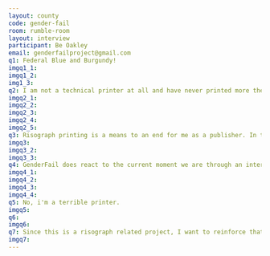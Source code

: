 ```yaml
---
layout: county 
code: gender-fail
room: rumble-room
layout: interview
participant: Be Oakley
email: genderfailproject@gmail.com
q1: Federal Blue and Burgundy! 
imgq1_1: 
imgq1_2: 
img1_3: 
q2: I am not a technical printer at all and have never printed more then one layer at once. The reason I like Risograph is because of how cheap it is to create works while also having a certain low-fi imperfect beauty. 
imgq2_1: 
imgq2_2: 
imgq2_3: 
imgq2_4: 
imgq2_5: 
q3: Risograph printing is a means to an end for me as a publisher. In thinking of a publishing project, my main interest is the work I am producing rather than the means it is being produced in. As a publisher working mostly with text, it's strange that I risograph my books at all. This all being said, riso does add a quality to my projects that allow the words to pop out more than a digital or offset press. Risograph project also help to enforce that these are hand made object made with love, labor and not a machine. 
imgq3: 
imgq3_2: 
imgq3_3: 
q4: GenderFail does react to the current moment we are through an intersectional queer perspective. My most recent project, GenderFail Reader 2 (not risograph but printed on demand) includes essays created during March-April reflecting to the Covid-19 Pandemic and it's effects on creative production and form of resistance. A lot of my writing has been based around my ongoing work with "Radical Softness as a Boundless Form of Resistance" and researching into alternative forms of protest outside the public sphere. 
imgq4_1: 
imgq4_2: 
imgq4_3: 
imgq4_4: 
q5: No, i'm a terrible printer. 
imgq5: 
q6: 
imgq6: 
q7: Since this is a risograph related project, I want to reinforce that I see risograph and risograph printing is a means to create my projects. In the risograph community, I see an emphasis on process rather than the content being produced. As someone who comes from a printmaking background, I would often feel frustrated by the emphasis on the printing process rather than the work being created. This, of course is not necessarily a bad thing  and that loving the process of printing can be a very beautiful thing. As an artist I gravitate to project that are fueled by intention rather than process and I don't see that enough in the riso community sometimes. I don't identity as a risograph printer but an artist who uses risograph to produce my project. To me its a tool, an imperfect beautiful tool. 
imgq7: 
---
```


